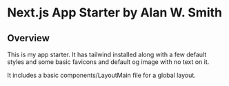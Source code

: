 # Next.js App Starter by Alan W. Smith

## Overview

This is my app starter. It has tailwind
installed along with a few default styles
and some basic favicons and default
og image with no text on it.

It includes a basic components/LayoutMain
file for a global layout.
